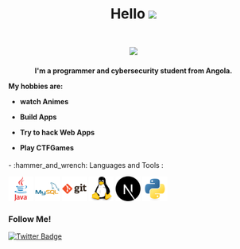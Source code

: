 <h1 align="center">Hello <img src="https://media.giphy.com/media/hvRJCLFzcasrR4ia7z/giphy.gif" width="50"></h1>
<br>
<p align="center"><img src="https://media.giphy.com/media/5eLDrEaRGHegx2FeF2/giphy.gif" width="100"/></p>
<h4><p align="center">I'm a programmer and cybersecurity student from Angola.</p>
<p>My hobbies are:</p>
<ul>
<p><li>watch Animes</li></p>
<p><li>Build Apps</li></p>
<p><li>Try to hack Web Apps</li></p>
<p><li>Play CTFGames</li></p>
</ul>
</h4>
- :hammer_and_wrench: Languages and Tools :
<p>
<img src="https://github.com/devicons/devicon/blob/master/icons/java/java-original-wordmark.svg" title="Java" alt="Java" width="50" height="50"/>
<img src="https://github.com/devicons/devicon/blob/master/icons/mysql/mysql-original-wordmark.svg" title="MySQL"  alt="MySQL" width="50" height="50"/>
<img src="https://github.com/devicons/devicon/blob/master/icons/git/git-original-wordmark.svg" title="Git" **alt="Git" width="50" height="50"/>
<img src="https://github.com/devicons/devicon/blob/master/icons/linux/linux-original.svg" title="Linux" **alt="Linux" width="50" height="50"/>
<img src="https://github.com/devicons/devicon/blob/master/icons/nextjs/nextjs-original.svg" title="Nextjs" **alt="Nextjs" width="50" height="50"/>
<img src="https://github.com/devicons/devicon/blob/master/icons/python/python-original.svg" title="Python" **alt="Python" width="50" height="50"/>
</p>
<p><h3>Follow Me!</h3>
<p><a href="https://www.twitter.com/kwaarta"><img src="https://img.shields.io/badge/Twitter-blue?style=for-the-badge&logo=twitter&logoColor=white" alt="Twitter Badge"/></a></p>
